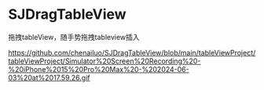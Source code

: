 # SJDragTableView
拖拽tableView，随手势拖拽tableview插入

https://github.com/chenailuo/SJDragTableView/blob/main/tableViewProject/tableViewProject/Simulator%20Screen%20Recording%20-%20iPhone%2015%20Pro%20Max%20-%202024-06-03%20at%2017.59.26.gif
